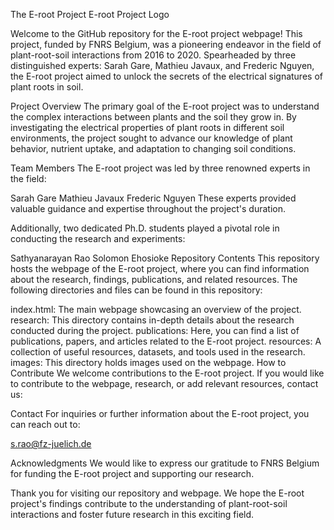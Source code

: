 The E-root Project
E-root Project Logo

Welcome to the GitHub repository for the E-root project webpage! This project, funded by FNRS Belgium, was a pioneering endeavor in the field of plant-root-soil interactions from 2016 to 2020. Spearheaded by three distinguished experts: Sarah Gare, Mathieu Javaux, and Frederic Nguyen, the E-root project aimed to unlock the secrets of the electrical signatures of plant roots in soil.

Project Overview
The primary goal of the E-root project was to understand the complex interactions between plants and the soil they grow in. By investigating the electrical properties of plant roots in different soil environments, the project sought to advance our knowledge of plant behavior, nutrient uptake, and adaptation to changing soil conditions.

Team Members
The E-root project was led by three renowned experts in the field:

Sarah Gare
Mathieu Javaux
Frederic Nguyen
These experts provided valuable guidance and expertise throughout the project's duration.

Additionally, two dedicated Ph.D. students played a pivotal role in conducting the research and experiments:

Sathyanarayan Rao
Solomon Ehosioke
Repository Contents
This repository hosts the webpage of the E-root project, where you can find information about the research, findings, publications, and related resources. The following directories and files can be found in this repository:

index.html: The main webpage showcasing an overview of the project.
research: This directory contains in-depth details about the research conducted during the project.
publications: Here, you can find a list of publications, papers, and articles related to the E-root project.
resources: A collection of useful resources, datasets, and tools used in the research.
images: This directory holds images used on the webpage.
How to Contribute
We welcome contributions to the E-root project. If you would like to contribute to the webpage, research, or add relevant resources, contact us:

Contact
For inquiries or further information about the E-root project, you can reach out to:

s.rao@fz-juelich.de

Acknowledgments
We would like to express our gratitude to FNRS Belgium for funding the E-root project and supporting our research.

Thank you for visiting our repository and webpage. We hope the E-root project's findings contribute to the understanding of plant-root-soil interactions and 
foster future research in this exciting field.
